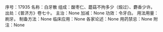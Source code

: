 序号：17935
名称：白牙散
组成：酸枣仁、蘑菇不拘多少（煅过）、麝香少许。
出处：《普济方》卷七十。
主治：None
加减：None
功效：令牙白。
用法用量：刷牙。
制备方法：None
临床应用：None
各家论述：None
用药禁忌：None
附注：None
